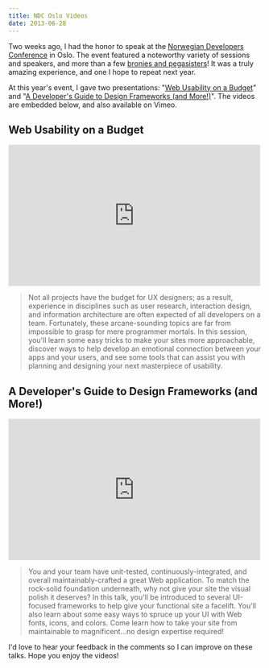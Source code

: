 ```yaml
---
title: NDC Oslo Videos
date: 2013-06-28
---
```


Two weeks ago, I had the honor to speak at the [Norwegian Developers Conference][0] in Oslo. The event featured a noteworthy variety of sessions and speakers, and more than a few [bronies and pegasisters][0]! It was a truly amazing experience, and one I hope to repeat next year.

At this year's event, I gave two presentations: "[Web Usability on a Budget][2]" and "[A Developer's Guide to Design Frameworks (and More!)][3]". The videos are embedded below, and also available on Vimeo.

## Web Usability on a Budget

<iframe src="http://player.vimeo.com/video/68331686?title=0&amp;color=7c7d2b" width="500" height="281" frameborder="0" webkitAllowFullScreen="webkitAllowFullScreen" mozallowfullscreen="mozallowfullscreen" allowFullScreen="allowFullScreen"> </iframe>

> Not all projects have the budget for UX designers; as a result, experience in disciplines such as user research, interaction design, and information architecture are often expected of all developers on a team. Fortunately, these arcane-sounding topics are far from impossible to grasp for mere programmer mortals. In this session, you'll learn some easy tricks to make your sites more approachable, discover ways to help develop an emotional connection between your apps and your users, and see some tools that can assist you with planning and designing your next masterpiece of usability.

## A Developer's Guide to Design Frameworks (and More!)

<iframe src="http://player.vimeo.com/video/68331927?title=0&amp;color=7c7d2b" width="500" height="281" frameborder="0" webkitAllowFullScreen="webkitAllowFullScreen" mozallowfullscreen="mozallowfullscreen" allowFullScreen="allowFullScreen"> </iframe>

> You and your team have unit-tested, continuously-integrated, and overall maintainably-crafted a great Web application. To match the rock-solid foundation underneath, why not give your site the visual polish it deserves? In this talk, you'll be introduced to several UI-focused frameworks to help give your functional site a facelift. You'll also learn about some easy ways to spruce up your UI with Web fonts, icons, and colors. Come learn how to take your site from maintainable to magnificent...no design expertise required!

I'd love to hear your feedback in the comments so I can improve on these talks. Hope you enjoy the videos!

[0]: http://www.ndcoslo.com/
[1]: http://en.wikipedia.org/wiki/Brony
[2]: https://vimeo.com/68331686
[3]: https://vimeo.com/68331927
